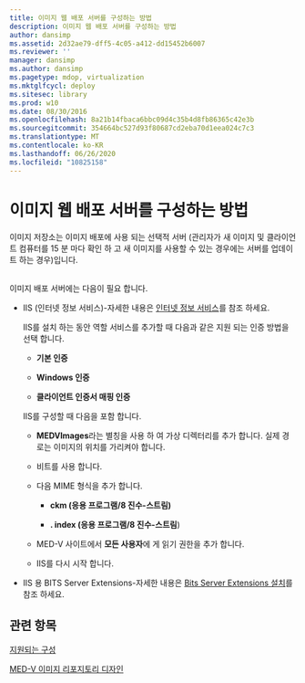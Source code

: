 ```yaml
---
title: 이미지 웹 배포 서버를 구성하는 방법
description: 이미지 웹 배포 서버를 구성하는 방법
author: dansimp
ms.assetid: 2d32ae79-dff5-4c05-a412-dd15452b6007
ms.reviewer: ''
manager: dansimp
ms.author: dansimp
ms.pagetype: mdop, virtualization
ms.mktglfcycl: deploy
ms.sitesec: library
ms.prod: w10
ms.date: 08/30/2016
ms.openlocfilehash: 8a21b14fbaca6bbc09d4c35b4d8fb86365c42e3b
ms.sourcegitcommit: 354664bc527d93f80687cd2eba70d1eea024c7c3
ms.translationtype: MT
ms.contentlocale: ko-KR
ms.lasthandoff: 06/26/2020
ms.locfileid: "10825158"
---
```

# 이미지 웹 배포 서버를 구성하는 방법


이미지 저장소는 이미지 배포에 사용 되는 선택적 서버 (관리자가 새 이미지 및 클라이언트 컴퓨터를 15 분 마다 확인 하 고 새 이미지를 사용할 수 있는 경우에는 서버를 업데이트 하는 경우)입니다.

## <a href="" id="bkmk-configuringanimagereporitoryusingiis"></a>


이미지 배포 서버에는 다음이 필요 합니다.

-   IIS (인터넷 정보 서비스)-자세한 내용은 [인터넷 정보 서비스](https://go.microsoft.com/fwlink/?LinkId=142995)를 참조 하세요.

    IIS를 설치 하는 동안 역할 서비스를 추가할 때 다음과 같은 지원 되는 인증 방법을 선택 합니다.

    -   **기본 인증**

    -   **Windows 인증**

    -   **클라이언트 인증서 매핑 인증**

    IIS를 구성할 때 다음을 포함 합니다.

    -   **MEDVImages**라는 별칭을 사용 하 여 가상 디렉터리를 추가 합니다. 실제 경로는 이미지의 위치를 가리켜야 합니다.

    -   비트를 사용 합니다.

    -   다음 MIME 형식을 추가 합니다.

        -   **ckm (응용 프로그램/8 진수-스트림)**

        -   **. index (응용 프로그램/8 진수-스트림**)

    -   MED-V 사이트에서 **모든 사용자**에 게 읽기 권한을 추가 합니다.

    -   IIS를 다시 시작 합니다.

-   IIS 용 BITS Server Extensions-자세한 내용은 [Bits Server Extensions 설치](https://go.microsoft.com/fwlink/?LinkId=142996)를 참조 하세요.

## 관련 항목


[지원되는 구성](supported-configurationsmedv-orientation.md)

[MED-V 이미지 리포지토리 디자인](design-the-med-v-image-repositories.md)

 

 





